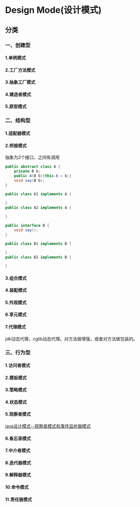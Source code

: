# Design Mode(设计模式)
## 分类
### 一、创建型
#### 1.单例模式
#### 2.工厂方法模式
#### 3.抽象工厂模式
#### 4.建造者模式
#### 5.原型模式

### 二、结构型
#### 1.适配器模式
#### 2.桥接模式
抽象为2个接口，之间有调用
```java
public abstract class A {
    private B b;
    public A(B b){this.b = b;}
    void say(B b);
}

public class A1 implements A {
    
}
public class A2 implements A {

}

public interface B {
    void say();
}

public class B1 implements B {
    
}
public class B2 implements B {

}

```
#### 3.组合模式
#### 4.装配模式
#### 5.外观模式
#### 6.享元模式
#### 7.代理模式
jdk动态代理，cglib动态代理。对方法做增强，或者对方法做包装的。

### 三、行为型
#### 1.访问者模式
#### 2.模板模式
#### 3.策略模式
#### 4.状态模式
#### 5.观察者模式
[java设计模式--观察者模式和事件监听器模式](http://blog.csdn.net/dongnan591172113/article/details/8771441)
#### 6.备忘录模式
#### 7.中介者模式
#### 8.迭代器模式
#### 9.解释器模式
#### 10.命令模式
#### 11.责任链模式
